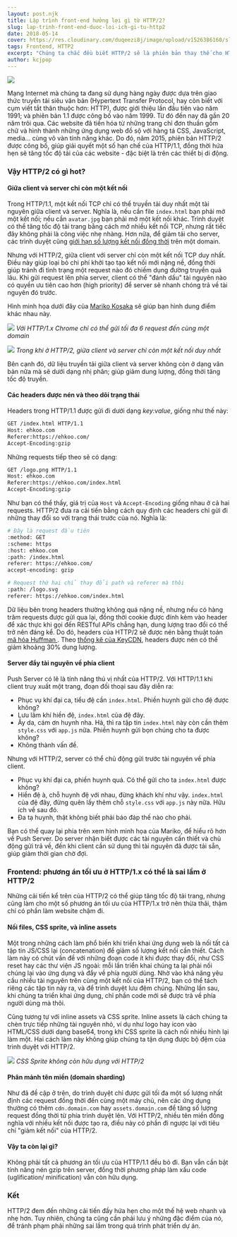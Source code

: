 ```yaml
---
layout: post.njk
title: Lập trình front-end hưởng lợi gì từ HTTP/2?
slug: lap-trinh-front-end-duoc-loi-ich-gi-tu-http2
date: 2018-05-14
cover: https://res.cloudinary.com/duqeezi8j/image/upload/v1526386160/sls-rocket-scene-1_ruuwgh.png
tags: Frontend, HTTP2
excerpt: "Chúng ta chắc đều biết HTTP/2 sẽ là phiên bản thay thế cho HTTP/1.1. Nhưng chính xác thì HTTP/2 là gì, và đem lại những lợi ích nào cho lập trình viên front-end?"
author: kcjpop
---
```


![](https://res.cloudinary.com/duqeezi8j/image/upload/v1526386160/sls-rocket-scene-1_ruuwgh.png)

Mạng Internet mà chúng ta đang sử dụng hàng ngày được dựa trên giao thức truyền tải siêu văn bản (Hypertext Transfer Protocol, hay còn biết với cụm viết tắt thân thuộc hơn: HTTP), được giới thiệu lần đầu tiên vào năm 1991; và phiên bản 1.1 được công bố vào năm 1999. Từ đó đến nay đã gần 20 năm trôi qua. Các website đã tiến hóa từ những trang chỉ đơn thuần gồm chữ và hình thành những ứng dụng web đồ sộ với hàng tá CSS, JavaScript, media... cùng vô vàn tính năng khác. Do đó, năm 2015, phiên bản HTTP/2 được công bố, giúp giải quyết một số hạn chế của HTTP/1.1, đồng thời hứa hẹn sẽ tăng tốc độ tải của các website - đặc biệt là trên các thiết bị di động.

### Vậy HTTP/2 có gì hot?

#### Giữa client và server chỉ còn một kết nối

Trong HTTP/1.1, một kết nối TCP chỉ có thể truyền tải duy nhất một tài nguyên giữa client và server. Nghĩa là, nếu cần file `index.html` bạn phải mở một kết nối; nếu cần `avatar.jpg` bạn phải mở một kết nối khác. Trình duyệt có thể tăng tốc độ tải trang bằng cách mở nhiều kết nối TCP, nhưng rất tiếc đây không phải là công việc nhẹ nhàng. Hơn nữa, để giảm tải cho server, các trình duyệt cũng [giới hạn số lượng kết nối đồng thời](https://stackoverflow.com/questions/985431/max-parallel-http-connections-in-a-browser) trên một domain.

Nhưng với HTTP/2, giữa client với server chỉ còn một kết nối TCP duy nhất. Điều này giúp loại bỏ chi phí khởi tạo tạo kết nối mới nặng nề, đồng thời giúp tránh đi tình trạng một request nào đó chiếm dụng đường truyền quá lâu. Khi gửi request lên phía server, client có thể "đánh dấu" tài nguyên nào có quyền ưu tiên cao hơn (high priority) để server sẽ nhanh chóng trả về tài nguyên đó trước.

Hình minh họa dưới đây của [Mariko Kosaka](https://twitter.com/kosamari/status/859958929484337152) sẽ giúp bạn hình dung điểm khác nhau này.

![](https://res.cloudinary.com/duqeezi8j/image/upload/v1526295127/C-8t64sXYAEf7GG_dcxvqc.jpg)
_Với HTTP/1.x Chrome chỉ có thể gửi tối đa 6 request đến cùng một domain_

![](https://res.cloudinary.com/duqeezi8j/image/upload/v1526295115/C-8t70YXoAEShUL_ykkmgx.jpg)
_Trong khi ở HTTP/2, giữa client và server chỉ còn một kết nối duy nhất_

Bên cạnh đó, dữ liệu truyền tải giữa client và server không còn ở dạng văn bản nữa mà sẽ dưới dạng nhị phân; giúp giảm dung lượng, đồng thời tăng tốc độ truyền.

#### Các headers được nén và theo dõi trạng thái

Headers trong HTTP/1.1 được gửi đi dưới dạng _key:value_, giống như thế này:

```bash
GET /index.html HTTP/1.1
Host: ehkoo.com
Referer:https://ehkoo.com/
Accept-Encoding:gzip
```

Những requests tiếp theo sẽ có dạng:

```bash
GET /logo.png HTTP/1.1
Host: ehkoo.com
Referer:https://ehkoo.com/index.html
Accept-Encoding:gzip
```

Như bạn có thể thấy, giá trị của `Host` và `Accept-Encoding` giống nhau ở cả hai requests. HTTP/2 đưa ra cải tiến bằng cách quy định các headers chỉ gửi đi những thay đổi so với trạng thái trước của nó. Nghĩa là:

```bash
# Đây là request đầu tiên
:method: GET
:scheme: https
:host: ehkoo.com
:path: /index.html
referer: https://ehkoo.com/
accept-encoding: gzip
```

```bash
# Request thứ hai chỉ thay đổi path và referer mà thôi
:path: /logo.svg
referer: https://ehkoo.com/index.html
```

Dữ liệu bên trong headers thường không quá nặng nề, nhưng nếu có hàng trăm requests được gửi qua lại, đồng thời cookie được đính kèm vào header để xác thực khi gọi đến RESTful APIs chẳng hạn, dung lượng trao đổi có thể trở nên đáng kể. Do đó, headers của HTTP/2 sẽ được nén bằng thuật toán [mã hóa Huffman ](https://vi.wikipedia.org/wiki/M%C3%A3_h%C3%B3a_Huffman). Theo [thống kê của KeyCDN](https://www.keycdn.com/blog/http2-hpack-compression/), headers được nén có thể giảm khoảng 30% dung lượng.

#### Server đẩy tài nguyên về phía client

Push Server có lẽ là tính năng thú vị nhất của HTTP/2. Với HTTP/1.1 khi client truy xuất một trang, đoạn đối thoại sau đây diễn ra:

- Phục vụ khí đại ca, tiểu đệ cần `index.html`. Phiền huynh gửi cho đệ được không?
- Lưu lãm khí hiền đệ, `index.html` của đệ đây.
- Ây da, cám ơn huynh nha. Hả, thì ra tập tin `index.html` này còn cần thêm `style.css` với `app.js` nữa. Phiền huynh gửi bọn chúng cho ta được không?
- Không thành vấn đề.

Nhưng với HTTP/2, server có thể chủ động gửi trước tài nguyên về phía client.

- Phục vụ khí đại ca, phiền huynh quá. Có thể gửi cho ta `index.html` được không?
- Hiền đệ à, chỗ huynh đệ với nhau, đừng khách khí như vậy. `index.html` của đệ đây, đừng quên lấy thêm chỗ `style.css` với `app.js` này nữa. Hữu ích về sau đó.
- Đa tạ huynh, thật không biết phải báo đáp thế nào cho phải.

Bạn có thể quay lại phía trên xem hình minh họa của Mariko, để hiểu rõ hơn về Push Server. Do server nhận biết được các tài nguyên cần thiết và chủ động gửi trả về, đến khi client cần sử dụng thì tài nguyên đã được tải sẵn, giúp giảm thời gian chờ đợi.

### Frontend: phương án tối ưu ở HTTP/1.x có thể là sai lầm ở HTTP/2

Những cải tiến kể trên của HTTP/2 có thể giúp tăng tốc độ tải trang, nhưng cũng làm cho một số phương án tối ưu của HTTP/1.x trở nên thừa thãi, thậm chí có phần làm website chậm đi.

#### Nối files, CSS sprite, và inline assets

Một trong những cách làm phổ biến khi triển khai ứng dụng web là nối tất cả tập tin JS/CSS lại (concatenation) để giảm số lượng kết nối cần thiết. Cách làm này có chút vấn đề với những đoạn code ít khi được thay đổi, như CSS reset hay các thư viện JS ngoài: mỗi lần triển khai chúng ta lại phải nối chúng lại vào ứng dụng và đẩy về phía người dùng. Nhờ vào khả năng yêu cầu nhiều tài nguyên trên cùng một kết nối của HTTP/2, bạn có thể tách riêng các tập tin này ra, và để trình duyệt lưu đệm chúng. Những lần sau, khi chúng ta triển khai ứng dụng, chỉ phần code mới sẽ được trả về phía người dùng mà thôi.

Cũng tương tự với inline assets và CSS sprite. Inline assets là cách chúng ta chèn trực tiếp những tài nguyên nhỏ, ví dụ như logo hay icon vào HTML/CSS dưới dạng base64, trong khi CSS sprite là cách nối nhiều hình lại làm một. Hai cách làm này không giúp chúng ta tận dụng được bộ đệm của trình duyệt với HTTP/2.

![](https://res.cloudinary.com/duqeezi8j/image/upload/v1526386548/nav_logo107_kh5shk.png)
_CSS Sprite không còn hữu dụng với HTTP/2_

#### Phân mảnh tên miền (domain sharding)

Như đã đề cập ở trên, do trình duyệt chỉ được gửi tối đa một số lượng nhất định các request đồng thời đến cùng một máy chủ, nên các ứng dụng thường có thêm `cdn.domain.com` hay `assets.domain.com` để tăng số lượng request đồng thời từ phía trình duyệt lên. Với HTTP/2, nhiều tên miền đồng nghĩa với nhiều kết nối được tạo ra, điều này có phần đi ngược lại với tiêu chí "giảm kết nối" của HTTP/2.

#### Vậy ta còn lại gì?

Không phải tất cả phương án tối ưu của HTTP/1.1 đều bỏ đi. Bạn vẫn cần bật tính năng nén gzip trên server, đồng thời phương pháp làm xấu code (uglification/ minification) vẫn còn hữu dụng.

### Kết

HTTP/2 đem đến những cải tiến đầy hứa hẹn cho một thế hệ web nhanh và nhẹ hơn. Tuy nhiên, chúng ta cũng cần phải lưu ý những đặc điểm của nó, để tránh phạm phải những sai lầm trong quá trình phát triển dự án.
